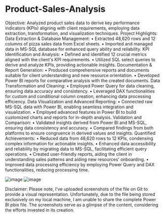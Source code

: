 # Product-Sales-Analysis
Objective: Analyzed product sales data to derive key performance indicators (KPIs) aligning with client requirements, employing data extraction, transformation, and visualization techniques.
Project Highlights:
Data Extraction & Database Management:
•	Extracted 48,620 rows and 12 columns of pizza sales data from Excel sheets.
•	Imported and managed data in MS-SQL database for enhanced query ability and reliability.
KPI Identification and Analysis:
•	Defined and identified 12 crucial metrics aligned with the client's KPI requirements.
•	Utilized SQL select queries to derive and analyze KPIs, providing actionable insights.
Documentation & Report Generation:
•	Produced comprehensive reports and documents suitable for client understanding and new resource orientation.
•	Developed Power BI reports for comparative analysis with the created documents.
Data Transformation and Cleaning:
•	Employed Power Query for data cleaning, ensuring data accuracy and consistency.
•	Leveraged DAX functionalities for custom and conditional column creation, enhancing data processing efficiency.
Data Visualization and Advanced Reporting:
•	Connected raw MS-SQL data with Power BI, enabling seamless integration and visualization.
•	Employed advanced features in Power BI to build customized charts and reports for in-depth analysis.
Validation and Comparison:
•	Validated insights derived from Power BI and MS-SQL, ensuring data consistency and accuracy.
•	Compared findings from both platforms to ensure congruence in derived values and insights.
Quantified Achievements:
•	Reduced data from 48,620 rows to 12 KPIs, condensing complex information for actionable insights.
•	Enhanced data accessibility and reliability by migrating data to MS-SQL, facilitating efficient query operations.
•	Created user-friendly reports, aiding the client in understanding sales patterns and aiding new resources' onboarding.
•	Improved data processing efficiency by employing Power Query and DAX functionalities, reducing processing time. 

![image](https://github.com/SaneelTare/Pizza-Sales-Analysis/assets/90349506/c95df876-21f2-41f6-9546-dcc9e5cb3844)
![image](https://github.com/SaneelTare/Pizza-Sales-Analysis/assets/90349506/ce143421-6f9f-41a4-85a5-b9dca91883d5)

Disclaimer: Please note, I've uploaded screenshots of the file on Git to provide a visual representation. Unfortunately, due to the file being stored exclusively on my local machine, I am unable to share the complete Power BI pbix file. The screenshots serve as a glimpse of the content, considering the efforts invested in its creation.
